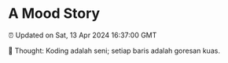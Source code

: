 # A Mood Story

⏰ Updated on Sat, 13 Apr 2024 16:37:00 GMT

💭 Thought: Koding adalah seni; setiap baris adalah goresan kuas.

